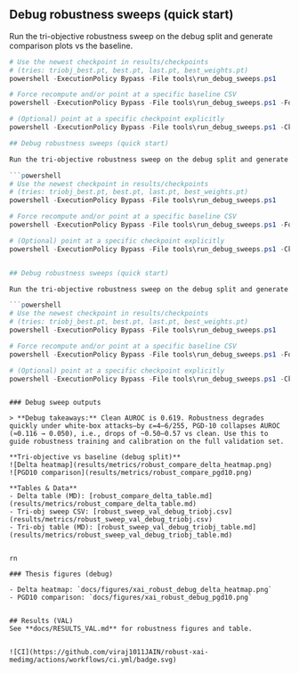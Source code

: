 ﻿## Debug robustness sweeps (quick start)

Run the tri-objective robustness sweep on the debug split and generate comparison plots vs the baseline.

```powershell
# Use the newest checkpoint in results/checkpoints
# (tries: triobj_best.pt, best.pt, last.pt, best_weights.pt)
powershell -ExecutionPolicy Bypass -File tools\run_debug_sweeps.ps1

# Force recompute and/or point at a specific baseline CSV
powershell -ExecutionPolicy Bypass -File tools\run_debug_sweeps.ps1 -Force -BaseCsv results\metrics\robust_sweep_val_debug.csv

# (Optional) point at a specific checkpoint explicitly
powershell -ExecutionPolicy Bypass -File tools\run_debug_sweeps.ps1 -Ckpt results\checkpoints\triobj_best.pt

## Debug robustness sweeps (quick start)

Run the tri-objective robustness sweep on the debug split and generate comparison plots vs the baseline.

```powershell
# Use the newest checkpoint in results/checkpoints
# (tries: triobj_best.pt, best.pt, last.pt, best_weights.pt)
powershell -ExecutionPolicy Bypass -File tools\run_debug_sweeps.ps1

# Force recompute and/or point at a specific baseline CSV
powershell -ExecutionPolicy Bypass -File tools\run_debug_sweeps.ps1 -Force -BaseCsv results\metrics\robust_sweep_val_debug.csv

# (Optional) point at a specific checkpoint explicitly
powershell -ExecutionPolicy Bypass -File tools\run_debug_sweeps.ps1 -Ckpt results\checkpoints\triobj_best.pt


## Debug robustness sweeps (quick start)

Run the tri-objective robustness sweep on the debug split and generate comparison plots vs the baseline.

```powershell
# Use the newest checkpoint in results/checkpoints
# (tries: triobj_best.pt, best.pt, last.pt, best_weights.pt)
powershell -ExecutionPolicy Bypass -File tools\run_debug_sweeps.ps1

# Force recompute and/or point at a specific baseline CSV
powershell -ExecutionPolicy Bypass -File tools\run_debug_sweeps.ps1 -Force -BaseCsv results\metrics\robust_sweep_val_debug.csv

# (Optional) point at a specific checkpoint explicitly
powershell -ExecutionPolicy Bypass -File tools\run_debug_sweeps.ps1 -Ckpt results\checkpoints\triobj_best.pt

```
```

### Debug sweep outputs

> **Debug takeaways:** Clean AUROC is 0.619. Robustness degrades quickly under white-box attacks—by ε=4–6/255, PGD-10 collapses AUROC (≈0.116 → 0.050), i.e., drops of ~0.50–0.57 vs clean. Use this to guide robustness training and calibration on the full validation set.

**Tri-objective vs baseline (debug split)**  
![Delta heatmap](results/metrics/robust_compare_delta_heatmap.png)
![PGD10 comparison](results/metrics/robust_compare_pgd10.png)

**Tables & Data**
- Delta table (MD): [robust_compare_delta_table.md](results/metrics/robust_compare_delta_table.md)
- Tri-obj sweep CSV: [robust_sweep_val_debug_triobj.csv](results/metrics/robust_sweep_val_debug_triobj.csv)
- Tri-obj table (MD): [robust_sweep_val_debug_triobj_table.md](results/metrics/robust_sweep_val_debug_triobj_table.md)


rn

### Thesis figures (debug)

- Delta heatmap: `docs/figures/xai_robust_debug_delta_heatmap.png`
- PGD10 comparison: `docs/figures/xai_robust_debug_pgd10.png`


## Results (VAL)
See **docs/RESULTS_VAL.md** for robustness figures and table.


![CI](https://github.com/viraj1011JAIN/robust-xai-medimg/actions/workflows/ci.yml/badge.svg)

